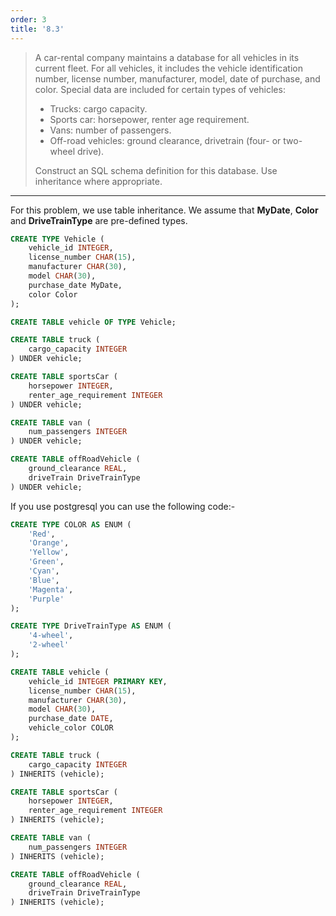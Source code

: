 ```yaml
---
order: 3
title: '8.3'
---
```

> A car-rental company maintains a database for all vehicles in its current fleet. 
> For all vehicles, it includes the vehicle identification number, license number, 
> manufacturer, model, date of purchase, and color. Special data are included for 
> certain types of vehicles: 
> * Trucks: cargo capacity.
> * Sports car: horsepower, renter age requirement.
> * Vans: number of passengers. 
> * Off-road vehicles: ground clearance, drivetrain (four- or two-wheel drive). 
> 
> Construct an SQL schema definition for this database. Use inheritance where 
> appropriate. 

--------------------------------

For this problem, we use table inheritance. We assume that **MyDate**, **Color** 
and **DriveTrainType** are pre-defined types. 

```sql 
CREATE TYPE Vehicle (
    vehicle_id INTEGER, 
    license_number CHAR(15), 
    manufacturer CHAR(30), 
    model CHAR(30), 
    purchase_date MyDate, 
    color Color
);

CREATE TABLE vehicle OF TYPE Vehicle;

CREATE TABLE truck (
    cargo_capacity INTEGER
) UNDER vehicle;

CREATE TABLE sportsCar ( 
    horsepower INTEGER, 
    renter_age_requirement INTEGER
) UNDER vehicle;

CREATE TABLE van (
    num_passengers INTEGER
) UNDER vehicle;

CREATE TABLE offRoadVehicle ( 
    ground_clearance REAL, 
    driveTrain DriveTrainType
) UNDER vehicle;
```

If you use postgresql you can use the following code:- 

```sql 
CREATE TYPE COLOR AS ENUM (
    'Red',
    'Orange',
    'Yellow',
    'Green',
    'Cyan',
    'Blue',
    'Magenta',
    'Purple'
);

CREATE TYPE DriveTrainType AS ENUM (
    '4-wheel',
    '2-wheel'
);

CREATE TABLE vehicle (
    vehicle_id INTEGER PRIMARY KEY, 
    license_number CHAR(15), 
    manufacturer CHAR(30), 
    model CHAR(30), 
    purchase_date DATE, 
    vehicle_color COLOR
);

CREATE TABLE truck (
    cargo_capacity INTEGER
) INHERITS (vehicle);

CREATE TABLE sportsCar ( 
    horsepower INTEGER, 
    renter_age_requirement INTEGER
) INHERITS (vehicle);

CREATE TABLE van (
    num_passengers INTEGER
) INHERITS (vehicle);

CREATE TABLE offRoadVehicle ( 
    ground_clearance REAL, 
    driveTrain DriveTrainType
) INHERITS (vehicle);
```